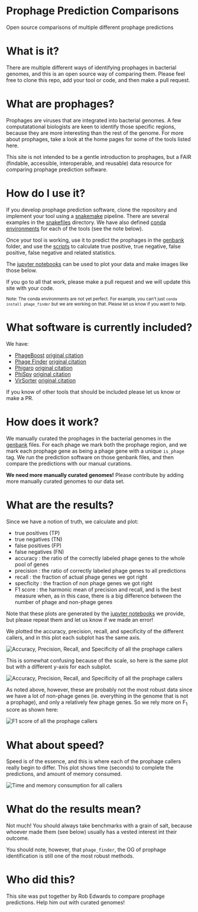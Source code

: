 # Prophage Prediction Comparisons

Open source comparisons of multiple different prophage predictions

# What is it?

There are multiple different ways of identifying prophages in bacterial genomes, and this is an open source way of comparing them. Please feel free to clone this repo, add your tool or code, and then make a pull request.

# What are prophages?

Prophages are viruses that are integrated into bacterial genomes. A few computatational biologists are keen to identify those specific regions, because they are more interesting than the rest of the genome. For more about prophages, take a look at the home pages for some of the tools listed here.

This site is not intended to be a gentle introduction to prophages, but a FAIR (findable, accessible, interoperable, and reusable) data resource for comparing prophage prediction software.

# How do I use it?

If you develop prophage prediction software, clone the repository and implement your tool using a [snakemake](https://snakemake.readthedocs.io/) pipeline. There are several examples in the [snakefiles](snakefiles) directory. We have also defined [conda environments](conda/) for each of the tools (see the note below). 

Once your tool is working, use it to predict the prophages in the [genbank](genbank) folder, and use the [scripts](scripts) to calculate true positive, true negative, false positive, false negative and related statistics.

The [jupyter notebooks](jupyter_notebooks) can be used to plot your data and make images like those below.

If you go to all that work, please make a pull request and we will update this site with your code.

<small>Note: The conda environments are not yet perfect. For example, you can't just `conda install phage_finder` but we are working on that. Please let us know if you want to help.</small>


# What software is currently included?

We have:
 - [PhageBoost](http://phageboost.ml) [original citation](https://www.biorxiv.org/content/10.1101/2020.08.09.243022v1.full.pdf)
 - [Phage Finder](http://phage-finder.sourceforge.net/) [original citation](https://www.ncbi.nlm.nih.gov/pmc/articles/PMC1635311/)
 - [Phigaro](https://github.com/bobeobibo/phigaro) [original citation](https://academic.oup.com/bioinformatics/article-abstract/36/12/3882/5822875?redirectedFrom=fulltext)
 - [PhiSpy](https://github.com/linsalrob/phispy) [original citation](https://pubmed.ncbi.nlm.nih.gov/22584627/)
 - [VirSorter](https://github.com/simroux/VirSorter) [original citation](https://peerj.com/articles/985/) 

If you know of other tools that should be included please let us know or make a PR.

# How does it work?

We manually curated the prophages in the bacterial genomes in the [genbank](genbank/) files. For each phage we mark both the prophage region, and we mark each prophage gene as being a phage gene with a unique `is_phage` tag. We run the prediction software on those genbank files, and then compare the predictions with our manual curations.

**We need more manually curated genomes!** Please contribute by adding more manually curated genomes to our data set.

# What are the results?

Since we have a notion of truth, we calculate and plot:

 - true positives (TP)
 - true negatives (TN)
 - false positives (FP)
 - false negatives (FN)
 - accuracy : the ratio of the correctly labeled phage genes to the whole pool of genes
 - precision : the ratio of correctly labeled phage genes to all predictions
 - recall : the fraction of actual phage genes we got right
 - specficity : the fraction of non phage genes we got right
 - F1 score : the harmonic mean of precision and recall, and is the best measure when, as in this case, there is a big difference between the number of phage and non-phage genes

Note that these plots are generated by the [jupyter notebooks](jupyter_notebooks) we provide, but please repeat them and let us know if we made an error!

We plotted the accuracy, precision, recall, and specificity of the different callers, and in this plot each subplot has the same axis.

![Accuracy, Precision, Recall, and Specificity of all the prophage callers](img/sensitivity_specificity.png "Accuracy, Precision, Recall, and Specificity of the prophage callers (clockwise from top left)")


This is somewhat confusing because of the scale, so here is the same plot but with a different y-axis for each subplot.

 
![Accuracy, Precision, Recall, and Specificity of all the prophage callers](img/sensitivity_specificity_rel.png "Accuracy, Precision, Recall, and Specificity of the prophage callers (clockwise from top left)")

As noted above, however, these are probably not the most robust data since we have a lot of non-phage genes (ie. everything in the genome that is not a prophage), and only a relatively few phage genes. So we rely more on F<sub>1</sub> score as shown here:


![F1 score of all the prophage callers](img/f1_score.png "F1 score of the prophage callers")

# What about speed?

Speed is of the essence, and this is where each of the prophage callers really begin to differ. This plot shows time (seconds) to complete the predictions, and amount of memory consumed.

![Time and memory consumption for all callers](img/timing.png "Timing and memory consumption")



# What do the results mean?

Not much! You should always take benchmarks with a grain of salt, because whoever made them (see below) usually has a vested interest int their outcome.

You should note, however, that `phage_finder`, the OG of prophage identification is still one of the most robust methods.

# Who did this?

This site was put together by Rob Edwards to compare prophage predictions. Help him out with curated genomes!
